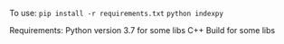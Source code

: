 To use:
  `pip install -r requirements.txt`
  `python indexpy`

Requirements:
Python version 3.7 for some libs
C++ Build for some libs
